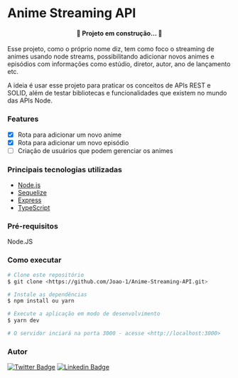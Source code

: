 # Anime Streaming API

<h4 align="center"> 
	🚧  Projeto em construção...  🚧
</h4>

Esse projeto, como o próprio nome diz, tem como foco o streaming de animes usando node streams, possibilitando adicionar novos animes e episódios com informações como 
estúdio, diretor, autor, ano de lançamento etc. 

A ideia é usar esse projeto para praticar os conceitos de APIs REST e SOLID, além de testar bibliotecas e funcionalidades que existem no mundo das APIs Node.
### Features
- [x] Rota para adicionar um novo anime
- [x] Rota para adicionar um novo episódio
- [ ] Criação de usuários que podem gerenciar os animes

### Principais tecnologias utilizadas
- [Node.js](https://nodejs.org/en/)
- [Sequelize](https://sequelize.org/master/)
- [Express](https://expressjs.com/pt-br/)
- [TypeScript](https://www.typescriptlang.org/)

### Pré-requisitos

Node.JS

### Como executar

```bash
# Clone este repositório
$ git clone <https://github.com/Joao-1/Anime-Streaming-API.git>

# Instale as dependências
$ npm install ou yarn 

# Execute a aplicação em modo de desenvolvimento
$ yarn dev

# O servidor inciará na porta 3000 - acesse <http://localhost:3000>

```
### Autor
[![Twitter Badge](https://img.shields.io/badge/-@sneckfis-1ca0f1?style=flat-square&labelColor=1ca0f1&logo=twitter&logoColor=white&link=)](https://twitter.com/sneckfis) [![Linkedin Badge](https://img.shields.io/badge/-JoãoVitor-blue?style=flat-square&logo=Linkedin&logoColor=white&link=https://www.linkedin.com/in/joão-vitor-martins-neto/)](https://www.linkedin.com/in/joão-vitor-martins-neto/) 

